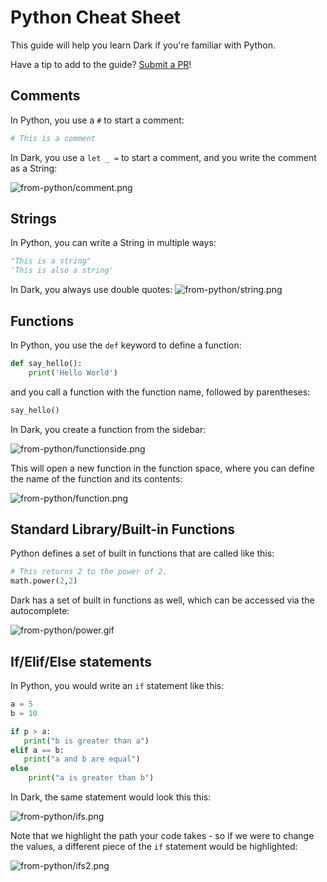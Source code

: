 # Python Cheat Sheet

This guide will help you learn Dark if you're familiar with Python.

Have a tip to add to the guide?
[Submit a PR](https://github.com/darklang/docs/pulls)!

## Comments

In Python, you use a `#` to start a comment:

```python
# This is a comment
```

In Dark, you use a `let _ =` to start a comment, and you write the comment as a
String:

![from-python/comment.png](/img/from-python/comment.png)

## Strings

In Python, you can write a String in multiple ways:

```python
"This is a string"
'This is also a string'
```

In Dark, you always use double quotes:
![from-python/string.png](/img/from-python/string.png)

## Functions

In Python, you use the `def` keyword to define a function:

```python
def say_hello():
    print('Hello World')
```

and you call a function with the function name, followed by parentheses:

```python
say_hello()
```

In Dark, you create a function from the sidebar:

![from-python/functionside.png](/img/from-python/functionside.png)

This will open a new function in the function space, where you can define the
name of the function and its contents:

![from-python/function.png](/img/from-python/function.png)

## Standard Library/Built-in Functions

Python defines a set of built in functions that are called like this:

```python
# This returns 2 to the power of 2.
math.power(2,2)
```

Dark has a set of built in functions as well, which can be accessed via the
autocomplete:

![from-python/power.gif](/img/from-python/power.gif)

## If/Elif/Else statements

In Python, you would write an `if` statement like this:

```python
a = 5
b = 10

if p > a:
   print("b is greater than a")
elif a == b:
   print("a and b are equal")
else
    print("a is greater than b")
```

In Dark, the same statement would look this this:

![from-python/ifs.png](/img/from-python/ifs.png)

Note that we highlight the path your code takes - so if we were to change the
values, a different piece of the `if` statement would be highlighted:

![from-python/ifs2.png](/img/from-python/ifs2.png)
